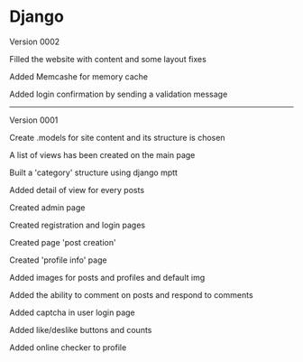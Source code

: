 # Django
Version 0002

Filled the website with content and some layout fixes 
 
 Added Memcashe for memory cache 
 
 Added login confirmation by sending a validation message

-----------------
Version 0001

Create .models for site content and its structure is chosen 

A list of views has been created on the main page 

Built a 'category' structure using django mptt

Added detail of view for every posts 

Created admin page 

Created registration and login pages 

Created page 'post creation'

Created 'profile info' page 

Added images for posts and profiles and default img 

Added the ability to comment on posts and respond to comments 

Added captcha in user login page 

Added like/deslike buttons and counts

Added online checker to profile


